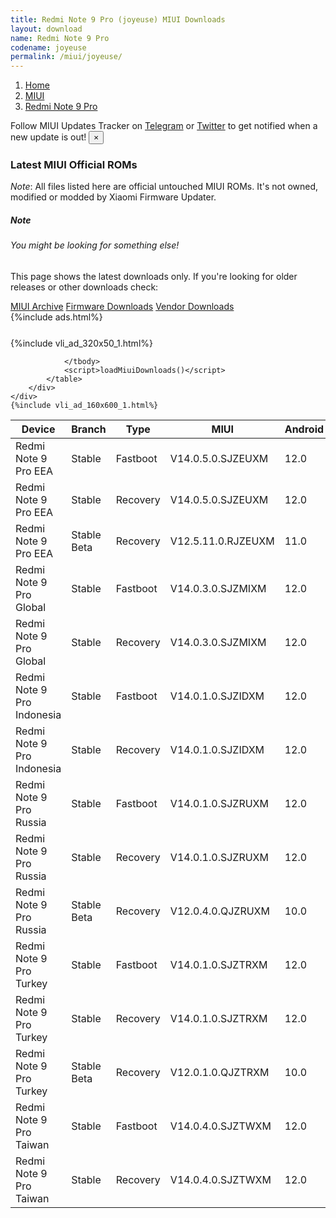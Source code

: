```yaml
---
title: Redmi Note 9 Pro (joyeuse) MIUI Downloads
layout: download
name: Redmi Note 9 Pro
codename: joyeuse
permalink: /miui/joyeuse/
---
```

<nav aria-label="breadcrumb">
    <ol class="breadcrumb">
        <li class="breadcrumb-item"><a href="/">Home</a></li>
        <li class="breadcrumb-item"><a href="/miui/">MIUI</a></li>
        <li class="breadcrumb-item active" aria-current="page"><a href="/miui/joyeuse/">Redmi Note 9 Pro</a></li>
    </ol>
</nav>
<div class="alert alert-primary alert-dismissible fade show" role="alert">
    Follow MIUI Updates Tracker on <a href="https://t.me/MIUIUpdatesTracker" class="alert-link">Telegram</a>
     or <a href="https://twitter.com/MiFwUpdater" class="alert-link">Twitter</a> to get notified when a new update is out!
    <button type="button" class="close" data-dismiss="alert" aria-label="Close">
        <span aria-hidden="true">&times;</span>
    </button>
</div>

### Latest MIUI Official ROMs
*Note*: All files listed here are official untouched MIUI ROMs. It's not owned, modified or modded by Xiaomi Firmware Updater.
<div class="card">
  <div class="card-body">
    <h5 class="card-title">Note</h5>
    <h6 class="card-subtitle mb-2 text-muted">You might be looking for something else!</h6>
    <p class="card-text">This page shows the latest downloads only.
     If you're looking for older releases or other downloads check:</p>
    <a href="/archive/miui/joyeuse/" class="card-link">MIUI Archive</a>
    <a href="/firmware/joyeuse/" class="card-link">Firmware Downloads</a>
    <a href="/vendor/joyeuse/" class="card-link">Vendor Downloads</a>
  </div>
</div>
{%include ads.html%}
<div class="row justify-content-center">
    <div class="col-10">
        <div class="table-responsive-md" style="margin-top: 25px;">
            {%include vli_ad_320x50_1.html%}
            <table id="miui" class="display dt-responsive nowrap compact table table-striped table-hover table-sm">
                <thead class="thead-dark">
                    <tr>
                        <th data-ref="device">Device</th>
                        <th data-ref="branch">Branch</th>
                        <th data-ref="type">Type</th>
                        <th data-ref="miui">MIUI</th>
                        <th data-ref="android">Android</th>
                        <th data-ref="size">Size</th>
                        <th data-ref="size">Date</th>
                        <th data-ref="link">Link</th>
                    </tr>
                </thead>
                <tbody>
                <tr><td>Redmi Note 9 Pro EEA</td><td>Stable</td><td>Fastboot</td><td>V14.0.5.0.SJZEUXM</td><td>12.0</td><td>4.9 GB</td><td>2023-06-13</td><td><a href="/miui/joyeuse/stable/V14.0.5.0.SJZEUXM/">Download</a></td></tr>
<tr><td>Redmi Note 9 Pro EEA</td><td>Stable</td><td>Recovery</td><td>V14.0.5.0.SJZEUXM</td><td>12.0</td><td>2.9 GB</td><td>2023-08-09</td><td><a href="/miui/joyeuse/stable/V14.0.5.0.SJZEUXM/">Download</a></td></tr>
<tr><td>Redmi Note 9 Pro EEA</td><td>Stable Beta</td><td>Recovery</td><td>V12.5.11.0.RJZEUXM</td><td>11.0</td><td>2.8 GB</td><td>2022-05-27</td><td><a href="/miui/joyeuse/stable beta/V12.5.11.0.RJZEUXM/">Download</a></td></tr>
<tr><td>Redmi Note 9 Pro Global</td><td>Stable</td><td>Fastboot</td><td>V14.0.3.0.SJZMIXM</td><td>12.0</td><td>4.9 GB</td><td>2023-03-07</td><td><a href="/miui/joyeuse/stable/V14.0.3.0.SJZMIXM/">Download</a></td></tr>
<tr><td>Redmi Note 9 Pro Global</td><td>Stable</td><td>Recovery</td><td>V14.0.3.0.SJZMIXM</td><td>12.0</td><td>2.9 GB</td><td>2023-03-27</td><td><a href="/miui/joyeuse/stable/V14.0.3.0.SJZMIXM/">Download</a></td></tr>
<tr><td>Redmi Note 9 Pro Indonesia</td><td>Stable</td><td>Fastboot</td><td>V14.0.1.0.SJZIDXM</td><td>12.0</td><td>4.5 GB</td><td>2023-03-16</td><td><a href="/miui/joyeuse/stable/V14.0.1.0.SJZIDXM/">Download</a></td></tr>
<tr><td>Redmi Note 9 Pro Indonesia</td><td>Stable</td><td>Recovery</td><td>V14.0.1.0.SJZIDXM</td><td>12.0</td><td>2.9 GB</td><td>2023-03-31</td><td><a href="/miui/joyeuse/stable/V14.0.1.0.SJZIDXM/">Download</a></td></tr>
<tr><td>Redmi Note 9 Pro Russia</td><td>Stable</td><td>Fastboot</td><td>V14.0.1.0.SJZRUXM</td><td>12.0</td><td>4.5 GB</td><td>2023-04-14</td><td><a href="/miui/joyeuse/stable/V14.0.1.0.SJZRUXM/">Download</a></td></tr>
<tr><td>Redmi Note 9 Pro Russia</td><td>Stable</td><td>Recovery</td><td>V14.0.1.0.SJZRUXM</td><td>12.0</td><td>2.9 GB</td><td>2023-04-28</td><td><a href="/miui/joyeuse/stable/V14.0.1.0.SJZRUXM/">Download</a></td></tr>
<tr><td>Redmi Note 9 Pro Russia</td><td>Stable Beta</td><td>Recovery</td><td>V12.0.4.0.QJZRUXM</td><td>10.0</td><td>2.6 GB</td><td>2021-04-14</td><td><a href="/miui/joyeuse/stable beta/V12.0.4.0.QJZRUXM/">Download</a></td></tr>
<tr><td>Redmi Note 9 Pro Turkey</td><td>Stable</td><td>Fastboot</td><td>V14.0.1.0.SJZTRXM</td><td>12.0</td><td>4.5 GB</td><td>2023-04-14</td><td><a href="/miui/joyeuse/stable/V14.0.1.0.SJZTRXM/">Download</a></td></tr>
<tr><td>Redmi Note 9 Pro Turkey</td><td>Stable</td><td>Recovery</td><td>V14.0.1.0.SJZTRXM</td><td>12.0</td><td>2.9 GB</td><td>2023-04-28</td><td><a href="/miui/joyeuse/stable/V14.0.1.0.SJZTRXM/">Download</a></td></tr>
<tr><td>Redmi Note 9 Pro Turkey</td><td>Stable Beta</td><td>Recovery</td><td>V12.0.1.0.QJZTRXM</td><td>10.0</td><td>2.5 GB</td><td>2020-10-13</td><td><a href="/miui/joyeuse/stable beta/V12.0.1.0.QJZTRXM/">Download</a></td></tr>
<tr><td>Redmi Note 9 Pro Taiwan</td><td>Stable</td><td>Fastboot</td><td>V14.0.4.0.SJZTWXM</td><td>12.0</td><td>4.2 GB</td><td>2023-09-19</td><td><a href="/miui/joyeuse/stable/V14.0.4.0.SJZTWXM/">Download</a></td></tr>
<tr><td>Redmi Note 9 Pro Taiwan</td><td>Stable</td><td>Recovery</td><td>V14.0.4.0.SJZTWXM</td><td>12.0</td><td>2.8 GB</td><td>2023-09-27</td><td><a href="/miui/joyeuse/stable/V14.0.4.0.SJZTWXM/">Download</a></td></tr>

                </tbody>
                <script>loadMiuiDownloads()</script>
            </table>
        </div>
    </div>
    {%include vli_ad_160x600_1.html%}
</div>
